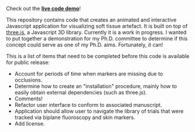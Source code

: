 Check out the [**live code demo**](https://shouldervis.chpc.utah.edu/sta/main.html)!

This repository contains code that creates an animated and interactive Javascript application for visualizing soft tissue artefact. It is built on top of [three.js](https://threejs.org/), a Javascript 3D library. Currently it is a work in progress. I wanted to put together a demonstration for my Ph.D. committee to determine if this concept could serve as one of my Ph.D. aims. Fortunately, it can!

This is a list of items that need to be completed before this code is available for public release:

* Account for periods of time when markers are missing due to occlusions.
* Determine how to create an "installation" procedure, mainly how to easily obtain external dependencies (such as three.js).
* Comments!
* Refactor user interface to conform to associated manuscript.
* Application should allow user to navigate the library of trials that were tracked via biplane fluoroscopy and skin markers.
* Add license.